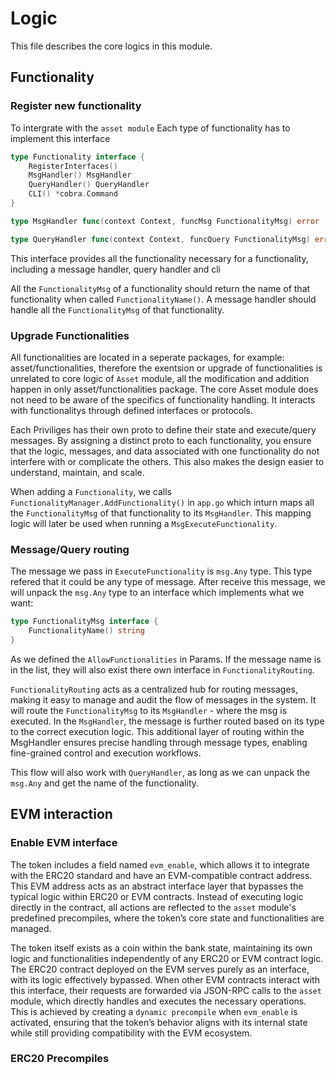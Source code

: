 <!--
order: 6
-->

# Logic

This file describes the core logics in this module.

## Functionality

### Register new functionality

To intergrate with the `asset module` Each type of functionality has to implement this interface

```go
type Functionality interface {
    RegisterInterfaces()
    MsgHandler() MsgHandler
    QueryHandler() QueryHandler
    CLI() *cobra.Command
}

type MsgHandler func(context Context, funcMsg FunctionalityMsg) error

type QueryHandler func(context Context, funcQuery FunctionalityMsg) error
```

This interface provides all the functionality necessary for a functionality, including a message handler, query handler and cli

All the `FunctionalityMsg` of a functionality should return the name of that functionality when called `FunctionalityName()`. A message handler should handle all the `FunctionalityMsg` of that functionality.

### Upgrade Functionalities

All functionalities are located in a seperate packages, for example: asset/functionalities, therefore the exentsion or upgrade of functionalities is unrelated to core logic of `Asset` module, all the modification and addition happen in only asset/functionalities package. The core Asset module does not need to be aware of the specifics of functionality handling. It interacts with functionalitys through defined interfaces or protocols.

Each Priviliges has their own proto to define their state and execute/query messages. By assigning a distinct proto to each functionality, you ensure that the logic, messages, and data associated with one functionality do not interfere with or complicate the others. This also makes the design easier to understand, maintain, and scale.

When adding a `Functionality`, we calls `FunctionalityManager.AddFunctionality()` in `app.go` which inturn maps all the `FunctionalityMsg` of that functionality to its `MsgHandler`. This mapping logic will later be used when running a `MsgExecuteFunctionality`.

### Message/Query routing

The message we pass in `ExecuteFunctionality` is `msg.Any` type. This type refered that it could be any type of message.
After receive this message, we will unpack the `msg.Any` type to an interface which implements what we want:

```go
type FunctionalityMsg interface {
    FunctionalityName() string
}
```

As we defined the `AllowFunctionalities` in Params. If the message name is in the list, they will also exist there own interface in `FunctionalityRouting`.

`FunctionalityRouting` acts as a centralized hub for routing messages, making it easy to manage and audit the flow of messages in the system.
It will route the `FunctionalityMsg` to its `MsgHandler` - where the msg is executed. In the `MsgHandler`, the message is further routed based on its type to the correct execution logic. This additional layer of routing within the MsgHandler ensures precise handling through message types, enabling fine-grained control and execution workflows.

This flow will also work with `QueryHandler`, as long as we can unpack the `msg.Any` and get the name of the functionality.

## EVM interaction

### Enable EVM interface

The token includes a field named `evm_enable`, which allows it to integrate with the ERC20 standard and have an EVM-compatible contract address. This EVM address acts as an abstract interface layer that bypasses the typical logic within ERC20 or EVM contracts. Instead of executing logic directly in the contract, all actions are reflected to the `asset` module's predefined precompiles, where the token’s core state and functionalities are managed.

The token itself exists as a coin within the bank state, maintaining its own logic and functionalities independently of any ERC20 or EVM contract logic. The ERC20 contract deployed on the EVM serves purely as an interface, with its logic effectively bypassed. When other EVM contracts interact with this interface, their requests are forwarded via JSON-RPC calls to the `asset` module, which directly handles and executes the necessary operations. This is achieved by creating a `dynamic precompile` when `evm_enable` is activated, ensuring that the token’s behavior aligns with its internal state while still providing compatibility with the EVM ecosystem.

### ERC20 Precompiles
